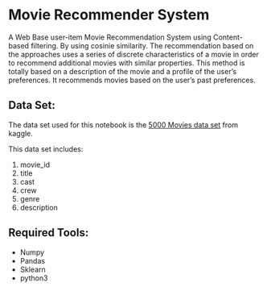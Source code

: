 # Movie Recommender System
A Web Base user-item Movie Recommendation System using Content-based filtering. By using cosinie similarity. The recommendation based on the approaches uses a series of discrete characteristics of a movie in order to recommend additional movies with similar properties. This method is totally based on a description of the movie and a profile of the user’s preferences. It recommends movies based on the user’s past preferences.

## Data Set:
The data set used for this notebook is the [5000 Movies data set](https://www.kaggle.com/tmdb/tmdb-movie-metadata?select=tmdb_5000_movies.csv) from kaggle. 

This data set includes:
1. movie_id
2. title
3. cast
4. crew
6. genre
7. description

## Required Tools:
* Numpy
* Pandas
* Sklearn
* python3
